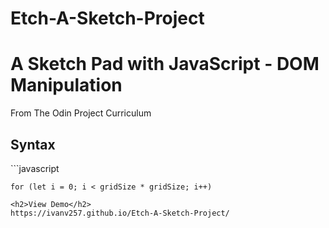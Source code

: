# Etch-A-Sketch-Project
<h1>A Sketch Pad with JavaScript - DOM Manipulation</h1>
From The Odin Project Curriculum

<h2>Syntax</h2>
```javascript

`for (let i = 0; i < gridSize * gridSize; i++)`
```
<h2>View Demo</h2>
https://ivanv257.github.io/Etch-A-Sketch-Project/
